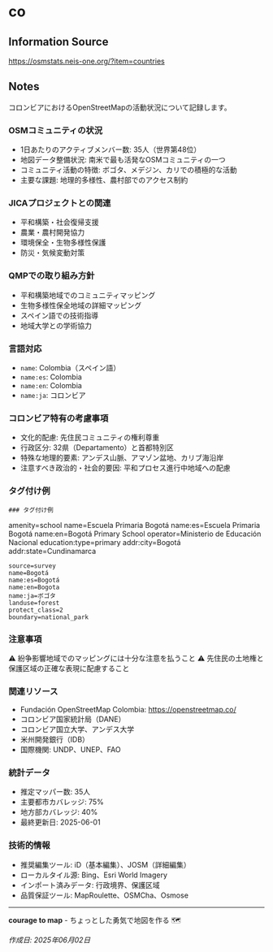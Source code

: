 # co

## Information Source
https://osmstats.neis-one.org/?item=countries

## Notes
コロンビアにおけるOpenStreetMapの活動状況について記録します。

### OSMコミュニティの状況
- 1日あたりのアクティブメンバー数: 35人（世界第48位）
- 地図データ整備状況: 南米で最も活発なOSMコミュニティの一つ
- コミュニティ活動の特徴: ボゴタ、メデジン、カリでの積極的な活動
- 主要な課題: 地理的多様性、農村部でのアクセス制約

### JICAプロジェクトとの関連
- 平和構築・社会復帰支援
- 農業・農村開発協力
- 環境保全・生物多様性保護
- 防災・気候変動対策

### QMPでの取り組み方針
- 平和構築地域でのコミュニティマッピング
- 生物多様性保全地域の詳細マッピング
- スペイン語での技術指導
- 地域大学との学術協力

### 言語対応
- `name`: Colombia（スペイン語）
- `name:es`: Colombia
- `name:en`: Colombia
- `name:ja`: コロンビア

### コロンビア特有の考慮事項
- 文化的配慮: 先住民コミュニティの権利尊重
- 行政区分: 32県（Departamento）と首都特別区
- 特殊な地理的要素: アンデス山脈、アマゾン盆地、カリブ海沿岸
- 注意すべき政治的・社会的要因: 平和プロセス進行中地域への配慮

### タグ付け例
```
### タグ付け例
```
amenity=school
name=Escuela Primaria Bogotá
name:es=Escuela Primaria Bogotá
name:en=Bogotá Primary School
operator=Ministerio de Educación Nacional
education:type=primary
addr:city=Bogotá
addr:state=Cundinamarca
```
source=survey
name=Bogotá
name:es=Bogotá
name:en=Bogota
name:ja=ボゴタ
landuse=forest
protect_class=2
boundary=national_park
```

### 注意事項
⚠️ 紛争影響地域でのマッピングには十分な注意を払うこと
⚠️ 先住民の土地権と保護区域の正確な表現に配慮すること

### 関連リソース
- Fundación OpenStreetMap Colombia: https://openstreetmap.co/
- コロンビア国家統計局（DANE）
- コロンビア国立大学、アンデス大学
- 米州開発銀行（IDB）
- 国際機関: UNDP、UNEP、FAO

### 統計データ
- 推定マッパー数: 35人
- 主要都市カバレッジ: 75%
- 地方部カバレッジ: 40%
- 最終更新日: 2025-06-01

### 技術的情報
- 推奨編集ツール: iD（基本編集）、JOSM（詳細編集）
- ローカルタイル源: Bing、Esri World Imagery
- インポート済みデータ: 行政境界、保護区域
- 品質保証ツール: MapRoulette、OSMCha、Osmose

---

**courage to map** - ちょっとした勇気で地図を作る 🗺️

*作成日: 2025年06月02日*
